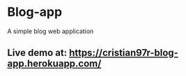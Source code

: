 # Blog-app
A simple blog web application

## Live demo at: https://cristian97r-blog-app.herokuapp.com/ 
